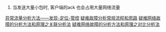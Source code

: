 1. 当发送大量小包时, 客户端的ack 也会占用大量网络流量 

[异常流量分析方法——发现-定位-管控](http://www.vants.org/?post=185)
[疑难故障分析常规流程和思路](http://www.vants.org/?post=27)
[疑难网络故障的分析方法和原理之关联分析法](http://www.vants.org/?post=51)
[疑难网络故障的分析方法和原理之对比分析法](http://www.vants.org/?post=49)

